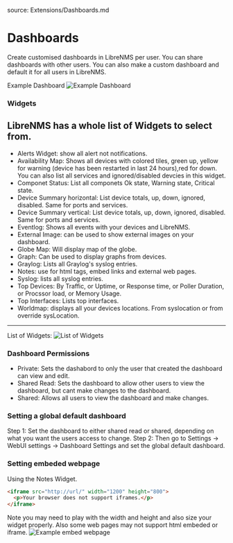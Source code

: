 source: Extensions/Dashboards.md

# Dashboards
Create customised dashboards in LibreNMS per user. You can share dashboards with other users. You can also make a custom dashboard and
default it for all users in LibreNMS.

Example Dashboard
![Example Dashboard](/img/example-dashboard.png)

### Widgets
LibreNMS has a whole list of Widgets to select from. 
--------------------------------------------------------------
+ Alerts Widget: show all alert not notifications.
+ Availability Map: Shows all devices with colored tiles, green up, yellow for warning (device has been restarted in last 24 hours),red   for down. You can also list all services and ignored/disabled devcies in this widget.
+ Componet Status: List all componets Ok state, Warning state, Critical state.
+ Device Summary horizontal: List device totals, up, down, ignored, disabled. Same for ports and services. 
+ Device Summary vertical: List device totals, up, down, ignored, disabled. Same for ports and services.
+ Eventlog: Shows all events with your devices and LibreNMS. 
+ External Image: can be used to show external images on your dashboard. 
+ Globe Map: Will display map of the globe.
+ Graph: Can be used to display graphs from devices. 
+ Graylog: Lists all Graylog's syslog entries.
+ Notes: use for html tags, embed links and external web pages.
+ Syslog: lists all syslog entries.
+ Top Devices: By Traffic, or  Uptime, or Response time, or Poller Duration, or Procssor load, or Memory Usage.
+ Top Interfaces: Lists top interfaces.
+ Worldmap: displays all your devices locations. From syslocation or from override sysLocation.
--------------------------------------------------------------------

List of Widgets: 
![List of Widgets][image of widgets]

[image of widgets]: /img/list-widgets.png "List of the widgets"


### Dashboard Permissions
- Private: Sets the dashabord to only the user that created the dashboard can view and edit.
- Shared Read: Sets the dashboard to allow other users to view the dashboard, but cant make changes to the dashboard.
- Shared: Allows all users to view the dashboard and make changes.

### Setting a global default dashboard
Step 1: Set the dashboard to either shared read or shared, depending on what you want the users access to change. 
Step 2: Then go to Settings -> WebUI settings -> Dashboard Settings and set the global default dashboard.

### Setting embeded webpage
Using the Notes Widget.
```html
<iframe src="http://url/" width="1200" height="800">
  <p>Your browser does not support iframes.</p>
</iframe>
```
Note you may need to play with the width and height and also size your widget properly.
Also some web pages may not support html embeded or iframe.
![Example embed webpage](/img/example-embed-website.png)



